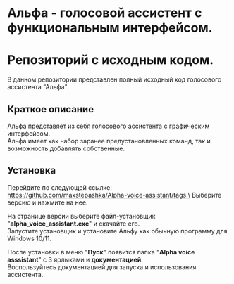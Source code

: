 # Альфа - голосовой ассистент с функциональным интерфейсом.
# Репозиторий с исходным кодом.
В данном репозитории представлен полный исходный код голосового ассистента "Альфа".

## Краткое описание
Альфа представяет из себя голосового ассистента с графическим интерфейсом.\
Альфа имеет как набор заранее предустановленных команд, так и возможность добавлять собственные.

## Установка
Перейдите по следующей ссылке: https://github.com/maxstepashka/Alpha-voice-assistant/tags.\
Выберите версию и нажмите на нее.

На странице версии выберите файл-установщик "**alpha_voice_assistant.exe**" и скачайте его.\
Запустите установщик и установите Альфу как обычную программу для Windows 10/11.

После установки в меню "**Пуск**" появится папка "**Alpha voice asssistant**" c 3 ярлыками и **документацией**.\
Воспользуйтесь документацией для запуска и использования ассистента.

